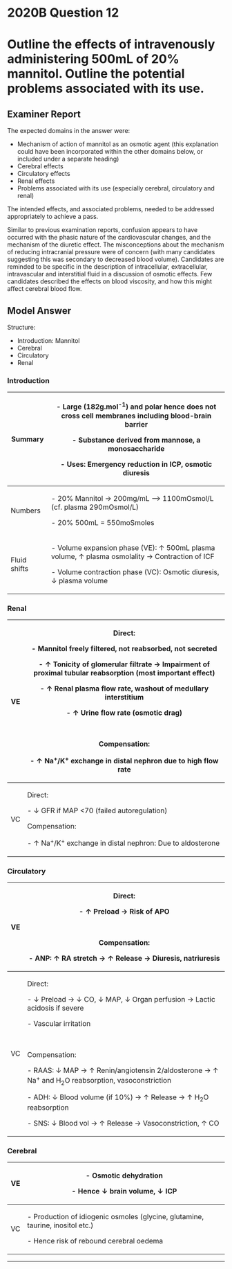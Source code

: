 <div class = "saq"> 

# 2020B Question 12 
# Outline the effects of intravenously administering 500mL of 20% mannitol. Outline the potential problems associated with its use.



## Examiner Report
The expected domains in the answer were:
* Mechanism of action of mannitol as an osmotic agent (this explanation could have been incorporated within the other domains below, or included under a separate heading)
* Cerebral effects
* Circulatory effects
* Renal effects
* Problems associated with its use (especially cerebral, circulatory and renal)


The intended effects, and associated problems, needed to be addressed appropriately to achieve a pass.


Similar to previous examination reports, confusion appears to have occurred with the phasic nature of the cardiovascular changes, and the mechanism of the diuretic effect. The misconceptions about the mechanism of reducing intracranial pressure were of concern (with many candidates suggesting this was secondary to decreased blood volume). Candidates are reminded to be specific in the description of intracellular, extracellular, intravascular and interstitial fluid in a discussion of osmotic effects. Few candidates described the effects on blood viscosity, and how this might affect cerebral blood flow.

## Model Answer
Structure:
- Introduction: Mannitol
- Cerebral
- Circulatory
- Renal

### Introduction

|Summary|<p>- Large (182g.mol<sup>-1</sup>) and polar hence does not cross cell membranes including blood-brain barrier</p><p>- Substance derived from mannose, a monosaccharide</p><p>- Uses: Emergency reduction in ICP, osmotic diuresis</p>|
| -- | -- |
|Numbers|<p>- 20% Mannitol → 200mg/mL –> 1100mOsmol/L (cf. plasma 290mOsmol/L)</p><p>- 20% 500mL = 550moSmoles</p>|
|Fluid shifts|<p>- Volume expansion phase (VE): ↑ 500mL plasma volume, ↑ plasma osmolality → Contraction of ICF</p><p>- Volume contraction phase (VC): Osmotic diuresis, ↓ plasma volume</p>|

### Renal

|VE|<p>Direct:</p><p>- Mannitol freely filtered, not reabsorbed, not secreted</p><p>- ↑ Tonicity of glomerular filtrate → Impairment of proximal tubular reabsorption (most important effect)</p><p>- ↑ Renal plasma flow rate, washout of medullary interstitium</p><p>- ↑ Urine flow rate (osmotic drag)</p><br><p>Compensation:</p><p>- ↑ Na<sup>+</sup>/K<sup>+</sup> exchange in distal nephron due to high flow rate</p>|
| -- | -- |
|VC|<p>Direct:</p><p>- ↓ GFR if MAP <70 (failed autoregulation)</p><p>Compensation:</p><p>- ↑ Na<sup>+</sup>/K<sup>+</sup> exchange in distal nephron: Due to aldosterone</p>|

### Circulatory

|VE|<p>Direct:</p><p>- ↑ Preload → Risk of APO</p><br><p>Compensation:</p><p>- ANP: ↑ RA stretch → ↑ Release → Diuresis, natriuresis</p>|
| -- | -- |
|VC|<p>Direct:</p><p>- ↓ Preload → ↓ CO, ↓ MAP, ↓ Organ perfusion → Lactic acidosis if severe</p><p>- Vascular irritation</p><br><p>Compensation:</p><p>- RAAS: ↓ MAP → ↑ Renin/angiotensin 2/aldosterone → ↑ Na<sup>+</sup> and H<sub>2</sub>O reabsorption, vasoconstriction</p><p>- ADH: ↓ Blood volume (if 10%) → ↑ Release → ↑ H<sub>2</sub>O reabsorption</p><p>- SNS: ↓ Blood vol → ↑ Release → Vasoconstriction, ↑ CO</p>|

### Cerebral

|VE|<p>- Osmotic dehydration</p><p>- Hence ↓ brain volume, ↓ ICP</p>|
| -- | -- |
|VC|<p>- Production of idiogenic osmoles (glycine, glutamine, taurine, inositol etc.)</p><p>- Hence risk of rebound cerebral oedema</p>|




--- 

</div>